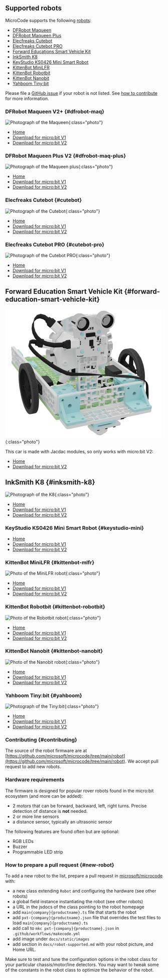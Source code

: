 ## Supported robots

MicroCode supports the following [robots](./robot.md):

-   [DFRobot Maqueen](#dfrobot-maq)
-   [DFRobot Maqueen Plus](#dfrobot-maq-plus)
-   [Elecfreaks Cutebot](#cutebot)
-   [Elecfreaks Cutebot PRO](#cutebot-pro)
-   [Forward Educations Smart Vehicle Kit](#forward-education-smart-vehicle-kit)
-   [InkSmith K8](#inksmith-k8)
-   [KeyStudio KS0426 Mini Smart Robot](#keystudio-mini)
-   [KittenBot MiniLFR](#kittenbot-mlfr)
-   [KittenBot Robotbit](#kittenbot-robotbit)
-   [KittenBot Nanobit](#kittenbot-nanobit)
-   [Yahboom Tiny:bit](#yahboom)

Please file a [GitHub issue](https://github.com/microsoft/microcode/issues?q=is%3Aissue+is%3Aopen+label%3Arobot) if your robot is not listed.
See [how to contribute](#contributing) for more information.

### DFRobot Maqueen V2+ {#dfrobot-maq}

![Photograph of the Maqueen](./images/maqueen.jpeg){:class="photo"}

-   [Home](https://wiki.dfrobot.com/micro_Maqueen_for_micro_bit_SKU_ROB0148-EN)
-   [Download for micro:bit V1](https://microsoft.github.io/microbit-robot/assets/dfrobot-maqueen-for-microbit-v1.hex)
-   [Download for micro:bit V2](https://microsoft.github.io/microbit-robot/assets/dfrobot-maqueen-for-microbit-v2.hex)

### DFRobot Maqueen Plus V2 {#dfrobot-maq-plus}

![Photograph of the Maqueen plus](./images/dfrobotmaqueenplusv2.jpg){:class="photo"}

-   [Home](https://www.dfrobot.com/product-2026.html)
-   [Download for micro:bit V1](https://microsoft.github.io/microbit-robot/assets/dfrobot-maqueen-plus-for-microbit-v1.hex)
-   [Download for micro:bit V2](https://microsoft.github.io/microbit-robot/assets/dfrobot-maqueen-plus-for-microbit-v2.hex)

### Elecfreaks Cutebot {#cutebot}

![Photograph of the Cutebot](./images/cutebot.jpeg){:class="photo"}

-   [Home](https://www.elecfreaks.com/micro-bit-smart-cutebot.html)
-   [Download for micro:bit V1](https://microsoft.github.io/microbit-robot/assets/elecfreaks-cutebot-for-microbit-v1.hex)
-   [Download for micro:bit V2](https://microsoft.github.io/microbit-robot/assets/elecfreaks-cutebot-for-microbit-v2.hex)

### Elecfreaks Cutebot PRO {#cutebot-pro}

![Photograph of the Cutebot PRO](./images/cutebotpro.jpeg){:class="photo"}

-   [Home](https://shop.elecfreaks.com/products/elecfreaks-smart-cutebot-pro-v2-programming-robot-car-for-micro-bit)
-   [Download for micro:bit V1](https://microsoft.github.io/microbit-robot/assets/elecfreaks-cutebotpro-for-microbit-v1.hex)
-   [Download for micro:bit V2](https://microsoft.github.io/microbit-robot/assets/elecfreaks-cutebotpro-for-microbit-v2.hex)

## Forward Education Smart Vehicle Kit {#forward-education-smart-vehicle-kit}

![Photograph of car made with Smart Vehicle Kit](./images/fwdedu.jpg){:class="photo"}

This car is made with Jacdac modules, so only works with micro:bit V2:

-   [Home](https://forwardedu.com/compare-kits/)
-   [Download for micro:bit V2](https://microsoft.github.io/microbit-robot/assets/fwdedu-for-microbit-v2.hex)

## InkSmith K8 {#inksmith-k8}

![Photograph of the K8](./images/inksmithk8.webp){:class="photo"}

-   [Home](https://www.inksmith.ca/products/k8-robotics-kit)
-   [Download for micro:bit V1](https://microsoft.github.io/microbit-robot/assets/inksmith-k8-for-microbit-v1.hex)
-   [Download for micro:bit V2](https://microsoft.github.io/microbit-robot/assets/inksmith-k8-for-microbit-v2.hex)

### KeyStudio KS0426 Mini Smart Robot {#keystudio-mini}

-   [Home](https://wiki.keyestudio.com/KS0426_Keyestudio_Micro%EF%BC%9Abit_Mini_Smart_Robot_Car_Kit_V2)
-   [Download for micro:bit V1](https://microsoft.github.io/microbit-robot/assets/keystudio-minismartrobot-for-microbit-v1.hex)
-   [Download for micro:bit V2](https://microsoft.github.io/microbit-robot/assets/keystudio-minismartrobot-for-microbit-v2.hex)

### KittenBot MiniLFR {#kittenbot-mlfr}

![Photo of the MiniLFR robot](./images/minilfr.png){:class="photo"}

-   [Home](https://www.kittenbot.cc/products/kittenbot-minilfr-programmable-robot-car-kit-for-microbit)
-   [Download for micro:bit V1](https://microsoft.github.io/microbit-robot/assets/kittenbot-minilfr-for-microbit-v1.hex)
-   [Download for micro:bit V2](https://microsoft.github.io/microbit-robot/assets/kittenbot-minilfr-for-microbit-v2.hex)

### KittenBot Robotbit {#kittenbot-robotbit}

![Photo of the Robotbit robot](./images/robotbit.webp){:class="photo"}

-   [Home](https://www.kittenbot.cc/products/robotbit-robotics-expansion-board-for-micro-bit)
-   [Download for micro:bit V1](https://microsoft.github.io/microbit-robot/assets/kittenbot-robotbit-for-microbit-v1.hex)
-   [Download for micro:bit V2](https://microsoft.github.io/microbit-robot/assets/kittenbot-robotbit-for-microbit-v2.hex)

### KittenBot Nanobit {#kittenbot-nanobit}

![Photo of the Nanobit robot](./images/nanobit.webp){:class="photo"}

-   [Home](https://www.kittenbot.cc/products/kittenbot-nanobit-with-kb-link-downloader-for-makecode-python-and-arduino-programming)
-   [Download for micro:bit V1](https://microsoft.github.io/microbit-robot/assets/kittenbot-nanobit-for-microbit-v1.hex)
-   [Download for micro:bit V2](https://microsoft.github.io/microbit-robot/assets/kittenbot-nanobit-for-microbit-v2.hex)

### Yahboom Tiny:bit {#yahboom}

![Photograph of the Tiny:bit](./images/tinybit.jpeg){:class="photo"}

-   [Home](http://www.yahboom.net/study/Tiny:bit)
-   [Download for micro:bit V1](https://microsoft.github.io/microbit-robot/assets/yahboom-tinybit-for-microbit-v1.hex)
-   [Download for micro:bit V2](https://microsoft.github.io/microbit-robot/assets/yahboom-tinybit-for-microbit-v2.hex)

### Contributing {#contributing}

The source of the robot firmware are at [https://github.com/microsoft/microcode/tree/main/robot](https://github.com/microsoft/microcode/tree/main/robot). We accept pull request to add new robots.

### Hardware requirements

The firmware is designed for popular rover robots found in the micro:bit ecosystem
(and more can be added):

-   2 motors that can be forward, backward, left, right turns. Precise detection of distance is **not** needed.
-   2 or more line sensors
-   a distance sensor, typically an ultrasonic sensor

The following features are found often but are optional:

-   RGB LEDs
-   Buzzer
-   Programmable LED strip

### How to prepare a pull request {#new-robot}

To add a new robot to the list, prepare a pull request in [microsoft/microcode](https://github.com/microsoft/microcode) with:

-   a new class extending `Robot` and configuring the hardware (see other robots)
-   a global field instance instantiating the robot (see other robots)
-   a URL in the jsdocs of the class pointing to the robot homepage
-   add `main{company}{productname}.ts` file that starts the robot
-   add `pxt-{company}{productname}.json` file that overrides the test files to load `main{company}{productname}.ts`
-   add call to `mkc pxt-{company}{productname}.json` in `.github/workflows/makecode.yml`
-   add image under `docs/static/images`
-   add section in `docs/robot-supported.md` with your robot picture, and Home URL.

Make sure to test and tune the configuration options in the robot class for your particular
chassis/motor/line detectors. You may want to tweak some of the constants in the robot class to optimize the behavior of the robot.
